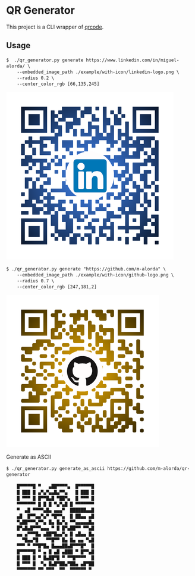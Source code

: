 # QR Generator

This project is a CLI wrapper of [qrcode][qrcode-pypi].

## Usage

```console
$  ./qr_generator.py generate https://www.linkedin.com/in/miguel-alorda/ \
    --embedded_image_path ./example/with-icon/linkedin-logo.png \
    --radius 0.2 \
    --center_color_rgb [66,135,245]
```

![QR with LinkedIn logo](example/with-icon/linkedin-qr.png)

```console
$ ./qr_generator.py generate "https://github.com/m-alorda" \
    --embedded_image_path ./example/with-icon/github-logo.png \
    --radius 0.7 \
    --center_color_rgb [247,181,2]
```

![QR with GitHub logo](example/with-icon/github-qr.png)

Generate as ASCII

```console
$ ./qr_generator.py generate_as_ascii https://github.com/m-alorda/qr-generator

    █▀▀▀▀▀█ ▀   ▄██▀▀▀▀▄  █▀▀▀▀▀█
    █ ███ █ ▄▀▄▀▄▄█▄▀▀▄   █ ███ █
    █ ▀▀▀ █ █▀▀█▄█ ▀██▀▄  █ ▀▀▀ █
    ▀▀▀▀▀▀▀ █ █ █ ▀▄▀▄█ █ ▀▀▀▀▀▀▀
    ▀  ▄█ ▀▀▀▀▄█▄ ▄▄▄▀  ██████▄▄█
    ▄█  █▀▀▄▄▀▄▀ ▀█▀▀▄  █ ██▄▄ ▄█
    ▀▄██▀▀▀▄▀▀▄ █▄ █▄▀▄ ▀▀▄▄▄▄▄█▄
    █▀▄█▄█▀▀▀▄▄▄ ▀ █ █▀▄██▀▀ ▀▀▄█
    ▄▄ ▄▀▀▀█▄ ▄██▀█▄▄▀▄ █ ▄█▄▄ █▄
      ▀█▄▄▀█   ▀▀█▀▀ █▄ █▄ ▄▄ ▀▄█
    ▀▀▀ ▀ ▀▀█▀█▄ █▄▄▄██▄█▀▀▀█▀  █
    █▀▀▀▀▀█ ▀ ▄ █ ▄█ ▄███ ▀ █▀▀▄█
    █ ███ █ ▀ █▄██▀█ ▀ ▀▀█▀▀▀▀  █
    █ ▀▀▀ █  ▀▄ █▄█▀██▄▀██▄ ▄█▀██
    ▀▀▀▀▀▀▀ ▀▀ ▀▀▀  ▀▀  ▀▀▀▀▀▀ ▀

```

[qrcode-pypi]: https://pypi.org/project/qrcode/
